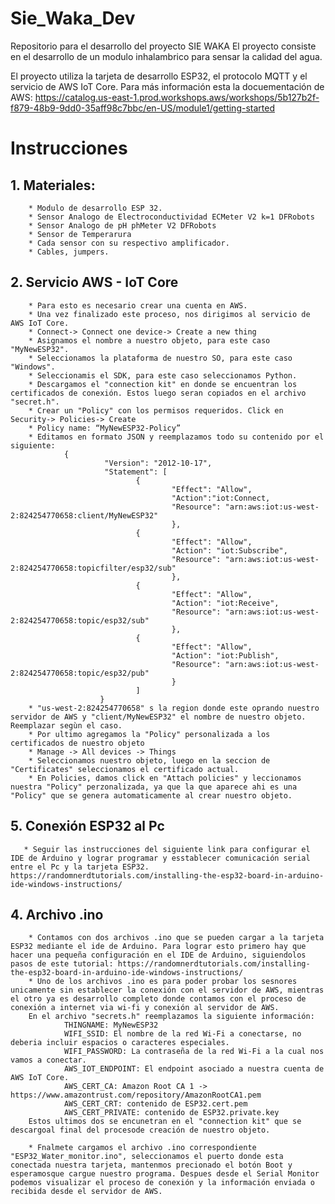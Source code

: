# Sie_Waka_Dev
Repositorio para el desarrollo del proyecto SIE WAKA
El proyecto consiste en el desarrollo de un modulo inhalambrico para sensar la calidad del agua.

El proyecto utiliza la tarjeta de desarrollo ESP32, el protocolo MQTT y el servicio de AWS IoT Core.
Para más información esta la docuementación de AWS: https://catalog.us-east-1.prod.workshops.aws/workshops/5b127b2f-f879-48b9-9dd0-35aff98c7bbc/en-US/module1/getting-started

# Instrucciones
## 1. Materiales:
        * Modulo de desarrollo ESP 32.
        * Sensor Analogo de Electroconductividad ECMeter V2 k=1 DFRobots
        * Sensor Analogo de pH phMeter V2 DFRobots
        * Sensor de Temperarura
        * Cada sensor con su respectivo amplificador.
        * Cables, jumpers.
## 2. Servicio AWS - IoT Core
        * Para esto es necesario crear una cuenta en AWS.
        * Una vez finalizado este proceso, nos dirigimos al servicio de AWS IoT Core.
        * Connect-> Connect one device-> Create a new thing
        * Asignamos el nombre a nuestro objeto, para este caso "MyNewESP32".
        * Seleccionamos la plataforma de nuestro SO, para este caso "Windows".
        * Seleccionamis el SDK, para este caso seleccionamos Python.
        * Descargamos el "connection kit" en donde se encuentran los certificados de conexión. Estos luego seran copiados en el archivo "secret.h".
        * Crear un "Policy" con los permisos requeridos. Click en Security-> Policies-> Create
        * Policy name: “MyNewESP32-Policy”
        * Editamos en formato JSON y reemplazamos todo su contenido por el siguiente:
                {
                         "Version": "2012-10-17",
                         "Statement": [
                                {
                                        "Effect": "Allow",
                                        "Action":"iot:Connect,
                                        "Resource": "arn:aws:iot:us-west-2:824254770658:client/MyNewESP32"
                                        },
                                {
                                        "Effect": "Allow",
                                        "Action": "iot:Subscribe",
                                        "Resource": "arn:aws:iot:us-west-2:824254770658:topicfilter/esp32/sub"
                                        },
                                {
                                        "Effect": "Allow",
                                        "Action": "iot:Receive",
                                        "Resource": "arn:aws:iot:us-west-2:824254770658:topic/esp32/sub"
                                        },
                                {
                                        "Effect": "Allow",
                                        "Action": "iot:Publish",
                                        "Resource": "arn:aws:iot:us-west-2:824254770658:topic/esp32/pub"
                                        }
                                ]
                        } 
        * "us-west-2:824254770658" s la region donde este oprando nuestro servidor de AWS y "client/MyNewESP32" el nombre de nuestro objeto. Reemplazar segùn el caso.
        * Por ultimo agregamos la "Policy" personalizada a los certificados de nuestro objeto
        * Manage -> All devices -> Things
        * Seleccionamos nuestro objeto, luego en la seccion de "Certificates" seleccionamos el certificado actual.
        * En Policies, damos click en "Attach policies" y leccionamos nuestra "Policy" perzonalizada, ya que la que aparece ahi es una "Policy" que se genera automaticamente al crear nuestro objeto.
## 5. Conexión ESP32 al Pc
       * Seguir las instrucciones del siguiente link para configurar el IDE de Arduino y lograr programar y esstablecer comunicación serial entre el Pc y la tarjeta ESP32. https://randomnerdtutorials.com/installing-the-esp32-board-in-arduino-ide-windows-instructions/
## 4. Archivo .ino
        * Contamos con dos archivos .ino que se pueden cargar a la tarjeta ESP32 mediante el ide de Arduino. Para lograr esto primero hay que hacer una pequeña configuración en el IDE de Arduino, siguiendolos pasos de este tutorial: https://randomnerdtutorials.com/installing-the-esp32-board-in-arduino-ide-windows-instructions/
        * Uno de los archivos .ino es para poder probar los sesnores unicamente sin establecer la conexión con el servidor de AWS, mientras el otro ya es desarrollo completo donde contamos con el proceso de conexión a internet via wi-fi y conexión al servidor de AWS.
        En el archivo "secrets.h" reemplazamos la siguiente información:
                THINGNAME: MyNewESP32
                WIFI_SSID: El nombre de la red Wi-Fi a conectarse, no deberia incluir espacios o caracteres especiales.
                WIFI_PASSWORD: La contraseña de la red Wi-Fi a la cual nos vamos a conectar.
                AWS_IOT_ENDPOINT: El endpoint asociado a nuestra cuenta de AWS IoT Core.
                AWS_CERT_CA: Amazon Root CA 1 -> https://www.amazontrust.com/repository/AmazonRootCA1.pem
                AWS_CERT_CRT: contenido de ESP32.cert.pem
                AWS_CERT_PRIVATE: contenido de ESP32.private.key
        Estos ultimos dos se encunetran en el "connection kit" que se descargoal final del procesode creación de nuestro objeto.

        * Fnalmete cargamos el archivo .ino correspondiente "ESP32_Water_monitor.ino", seleccionamos el puerto donde esta conectada nuestra tarjeta, mantenmos precionado el botón Boot y esperamosque cargue nuestro programa. Despues desde el Serial Monitor podemos visualizar el proceso de conexión y la información enviada o recibida desde el servidor de AWS.
